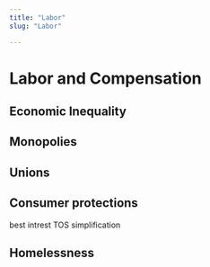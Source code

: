 ```yaml
---
title: "Labor"
slug: "Labor"

---
```


# Labor and Compensation

## Economic Inequality

## Monopolies

## Unions

## Consumer protections

best intrest
TOS simplification

## Homelessness